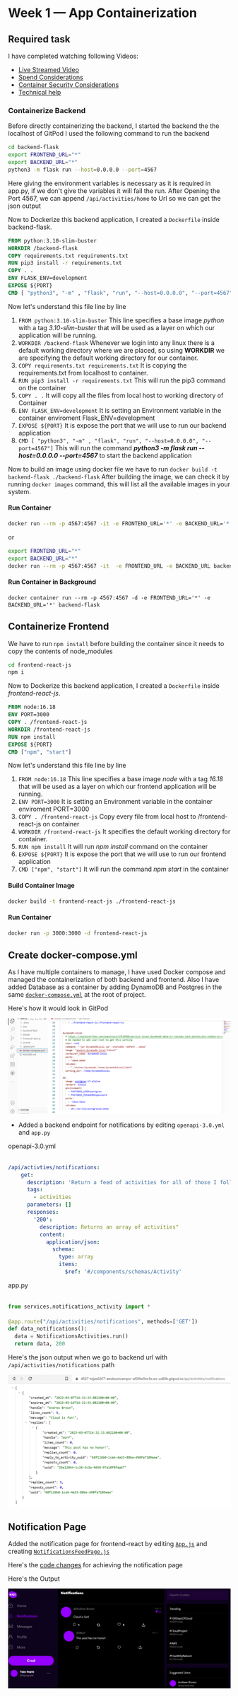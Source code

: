 # Week 1 — App Containerization

## Required task

I have completed watching following Videos:<br>

- [Live Streamed Video](https://www.youtube.com/watch?v=zJnNe5Nv4tE&list=PLBfufR7vyJJ7k25byhRXJldB5AiwgNnWv&index=22)
- [Spend Considerations](https://www.youtube.com/watch?v=OAMHu1NiYoI&list=PLBfufR7vyJJ7k25byhRXJldB5AiwgNnWv&index=24)
- [Container Security Considerations](https://www.youtube.com/watch?v=4EMWBYVggQI&list=PLBfufR7vyJJ7k25byhRXJldB5AiwgNnWv&index=25)
- [Technical help](https://www.youtube.com/watch?v=4EMWBYVggQI&list=PLBfufR7vyJJ7k25byhRXJldB5AiwgNnWv&index=29)

### Containerize Backend

Before directly containerizing the backend, I started the backend the the localhost of GitPod
I used the following command to run the backend
```sh
cd backend-flask
export FRONTEND_URL="*"
export BACKEND_URL="*"
python3 -m flask run --host=0.0.0.0 --port=4567
 ```
 Here giving the environment variables is necessary as it is required in app.py, if we don't give the variables it will fail the run.
 After Opening the Port 4567, we can append `/api/activities/home` to Url so we can get the json output
 
 Now to Dockerize this backend application, I created a `Dockerfile` inside backend-flask.
 
 ```Dockerfile
FROM python:3.10-slim-buster
WORKDIR /backend-flask
COPY requirements.txt requirements.txt
RUN pip3 install -r requirements.txt
COPY . .
ENV FLASK_ENV=development
EXPOSE ${PORT}
CMD [ "python3", "-m" , "flask", "run", "--host=0.0.0.0", "--port=4567"]
 ```
 Now let's understand this file line by line 
 1. `FROM python:3.10-slim-buster` This line specifies a base image _python_ with a tag _3.10-slim-buster_ that will be used as a layer on which our application will be running.
 2. `WORKDIR /backend-flask` Whenever we login into any linux there is a default working directory where we are placed, so using **WORKDIR** we are specifying the default working directory for our container.
 3. `COPY requirements.txt requirements.txt` It is copying the requirements.txt from localhost to container.
 4. `RUN pip3 install -r requirements.txt` This will run the pip3 command on the container
 5. `COPY . .` It will copy all the files from local host to working directory of Container
 6. `ENV FLASK_ENV=development` It is setting an Environment variable in the container enviroment Flask_ENV=development
 7. `EXPOSE ${PORT}` It is expose the port that we will use to run our backend application
 8. `CMD [ "python3", "-m" , "flask", "run", "--host=0.0.0.0", "--port=4567"]` This will run the command _**python3 -m flask run --host=0.0.0.0 --port=4567**_ to start the backend application

Now to build an image using docker file we have to run `docker build -t  backend-flask ./backend-flask`
After building the image, we can check it by running `docker images` command, this will list all the available images in your system.

#### Run Container

```sh
docker run --rm -p 4567:4567 -it -e FRONTEND_URL='*' -e BACKEND_URL='*' backend-flask
```
or
```sh
export FRONTEND_URL="*"
export BACKEND_URL="*"
docker run --rm -p 4567:4567 -it  -e FRONTEND_URL -e BACKEND_URL backend-flask
```

#### Run Container in Background

```
docker container run --rm -p 4567:4567 -d -e FRONTEND_URL='*' -e BACKEND_URL='*' backend-flask
```
## Containerize Frontend

We have to run `npm install` before building the container since it needs to copy the contents of node_modules

```sh
cd frontend-react-js
npm i
```

Now to Dockerize this backend application, I created a `Dockerfile` inside _frontend-react-js_.

```Dockerfile
FROM node:16.18
ENV PORT=3000
COPY . /frontend-react-js
WORKDIR /frontend-react-js
RUN npm install
EXPOSE ${PORT}
CMD ["npm", "start"]
```
 Now let's understand this file line by line
 1. `FROM node:16.18` This line specifies a base image _node_ with a tag _16.18_ that will be used as a layer on which our frontend application will be running.
 2. `ENV PORT=3000` It is setting an Environment variable in the container enviroment PORT=3000
 3. `COPY . /frontend-react-js` Copy every file from local host to /frontend-react-js on container
 4. `WORKDIR /frontend-react-js` It specifies the default working directory for container.
 5. `RUN npm install` It will run _npm install_ command on the container
 6. `EXPOSE ${PORT}` It is expose the port that we will use to run our frontend application
 7. `CMD ["npm", "start"]` It will run the command _npm start_ in the container

#### Build Container Image
```sh
docker build -t frontend-react-js ./frontend-react-js
```
#### Run Container
```sh
docker run -p 3000:3000 -d frontend-react-js
```
## Create docker-compose.yml
As I have multiple containers to manage, I have used Docker compose and managed the containerization of both backend and frontend.
Also I have added Database as a container by adding DynamoDB and Postgres in the same [`docker-compose.yml`](../docker-compose.yml) at the root of project.

Here's how it would look in GitPod

![Added Database](assets/week1_added_database.png)

- Added a backend endpoint for notifications by editing `openapi-3.0.yml` and `app.py`

openapi-3.0.yml
```openapi-3.0.yml

/api/activties/notifications:
    get:
      description: 'Return a feed of activities for all of those I follow'
      tags:
        - activities
      parameters: []
      responses:
        '200':
          description: Returns an array of activities"
          content:
            application/json:
              schema:
                type: array
                items:
                  $ref: '#/components/schemas/Activity'
```

app.py

```py

from services.notifications_activity import *

@app.route("/api/activities/notifications", methods=['GET'])
def data_notifications():
  data = NotificationsActivities.run()
  return data, 200
```

Here's the json output when we go to backend url with `/api/activities/notifications` path

![notification_bakend_endpoint](assets/week1_notification_bakend_endpoint.png)

## Notification Page

Added the notification page for frontend-react by editing [`App.js`](../frontend-react-js/src/App.js) and creating [`NotificationsFeedPage.js`](../frontend-react-js/src/pages/NotificationsFeedPage.js)

Here's the [code changes](https://github.com/tejas0207/aws-bootcamp-cruddur-2023/commit/96fca2715c41ffc378cb86af7183e6036a929412) for achieving the notification page

Here's the Output 

![Notification page](assets/week1_added_notificationpage.png)

